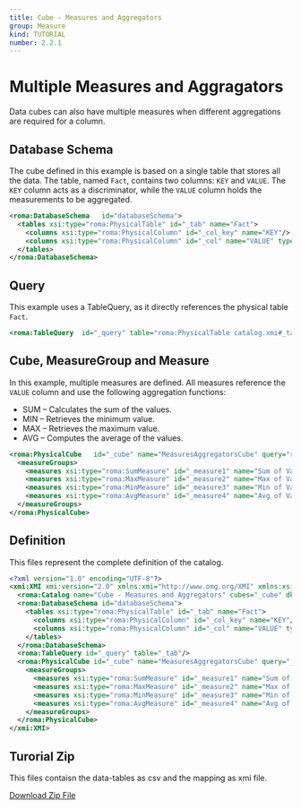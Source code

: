 ```yaml
---
title: Cube - Measures and Aggregators
group: Measure
kind: TUTORIAL
number: 2.2.1
---
```

# Multiple Measures and Aggragators

Data cubes can also have multiple measures when different aggregations are required for a column.


## Database Schema

The cube defined in this example is based on a single table that stores all the data. The table, named `Fact`, contains two columns: `KEY` and `VALUE`. The `KEY` column acts as a discriminator, while the `VALUE` column holds the measurements to be aggregated.


```xml
<roma:DatabaseSchema   id="databaseSchema">
  <tables xsi:type="roma:PhysicalTable" id="_tab" name="Fact">
    <columns xsi:type="roma:PhysicalColumn" id="_col_key" name="KEY"/>
    <columns xsi:type="roma:PhysicalColumn" id="_col" name="VALUE" type="Integer"/>
  </tables>
</roma:DatabaseSchema>

```

## Query

This example uses a TableQuery, as it directly references the physical table `Fact`.


```xml
<roma:TableQuery  id="_query" table="roma:PhysicalTable catalog.xmi#_tab"/>

```

## Cube, MeasureGroup and Measure

In this example, multiple measures are defined. All measures reference the `VALUE` column and use the following aggregation functions:
- SUM – Calculates the sum of the values.
- MIN – Retrieves the minimum value.
- MAX – Retrieves the maximum value.
- AVG – Computes the average of the values.


```xml
<roma:PhysicalCube   id="_cube" name="MeasuresAggregatorsCube" query="roma:TableQuery catalog.xmi#_query">
  <measureGroups>
    <measures xsi:type="roma:SumMeasure" id="_measure1" name="Sum of Value" column="roma:PhysicalColumn catalog.xmi#_col"/>
    <measures xsi:type="roma:MaxMeasure" id="_measure2" name="Max of Value" column="roma:PhysicalColumn catalog.xmi#_col"/>
    <measures xsi:type="roma:MinMeasure" id="_measure3" name="Min of Value" column="roma:PhysicalColumn catalog.xmi#_col"/>
    <measures xsi:type="roma:AvgMeasure" id="_measure4" name="Avg of Value" column="roma:PhysicalColumn catalog.xmi#_col"/>
  </measureGroups>
</roma:PhysicalCube>

```


## Definition

This files represent the complete definition of the catalog.

```xml
<?xml version="1.0" encoding="UTF-8"?>
<xmi:XMI xmi:version="2.0" xmlns:xmi="http://www.omg.org/XMI" xmlns:xsi="http://www.w3.org/2001/XMLSchema-instance" xmlns:roma="https://www.daanse.org/spec/org.eclipse.daanse.rolap.mapping">
  <roma:Catalog name="Cube - Measures and Aggregators" cubes="_cube" dbschemas="databaseSchema"/>
  <roma:DatabaseSchema id="databaseSchema">
    <tables xsi:type="roma:PhysicalTable" id="_tab" name="Fact">
      <columns xsi:type="roma:PhysicalColumn" id="_col_key" name="KEY"/>
      <columns xsi:type="roma:PhysicalColumn" id="_col" name="VALUE" type="Integer"/>
    </tables>
  </roma:DatabaseSchema>
  <roma:TableQuery id="_query" table="_tab"/>
  <roma:PhysicalCube id="_cube" name="MeasuresAggregatorsCube" query="_query">
    <measureGroups>
      <measures xsi:type="roma:SumMeasure" id="_measure1" name="Sum of Value" column="_col"/>
      <measures xsi:type="roma:MaxMeasure" id="_measure2" name="Max of Value" column="_col"/>
      <measures xsi:type="roma:MinMeasure" id="_measure3" name="Min of Value" column="_col"/>
      <measures xsi:type="roma:AvgMeasure" id="_measure4" name="Avg of Value" column="_col"/>
    </measureGroups>
  </roma:PhysicalCube>
</xmi:XMI>

```



## Turorial Zip
This files contaisn the data-tables as csv and the mapping as xmi file.

<a href="./zip/tutorial.cube.measure.aggregator.base.zip" download>Download Zip File</a>
